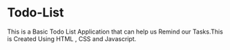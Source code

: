 # Todo-List
This is a Basic Todo List Application that can help us Remind our Tasks.This is Created Using HTML , CSS and Javascript.

